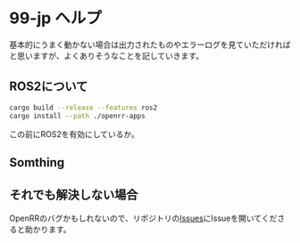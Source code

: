 # 99-jp ヘルプ

基本的にうまく動かない場合は出力されたものやエラーログを見ていただければと思いますが、よくありそうなことを記していきます。

## ROS2について

```bash
cargo build --release --features ros2
cargo install --path ./openrr-apps
```

この前にROS2を有効にしているか。

## Somthing

## それでも解決しない場合

OpenRRのバグかもしれないので、リポジトリの[Issues](https://github.com/openrr/openrr/issues)にIssueを開いてくださると助かります。
